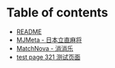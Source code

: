 # Table of contents

* [README](README.md)
* [MJMeta - 日本立直麻将](MJMeta/mjmeta.md)
* [MatchNova -  消消乐](matchnova/matchnova.md)
* [test page 321 测试页面](test-page.md)
